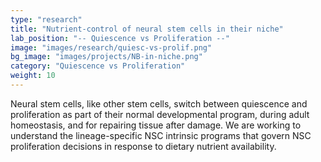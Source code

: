```yaml
---
type: "research"
title: "Nutrient-control of neural stem cells in their niche"
lab_position: "-- Quiescence vs Proliferation --"
image: "images/research/quiesc-vs-prolif.png"
bg_image: "images/projects/NB-in-niche.png"
category: "Quiescence vs Proliferation"
weight: 10
---
```

Neural stem cells, like other stem cells, switch between quiescence and proliferation as part of their normal developmental program, during adult homeostasis, and for repairing tissue after damage. We are working to understand the lineage-specific NSC intrinsic programs that govern NSC proliferation decisions in response to dietary nutrient availability.